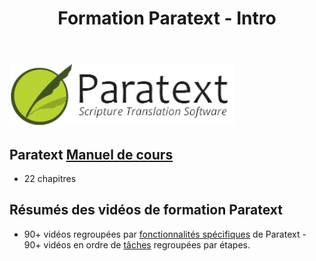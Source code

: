 ﻿---
title : Formation Paratext - Intro
slug: /
---

![](../../../../static/img/cropped-PT9-web-banner.png)  

## Paratext [**Manuel de cours**](Training-Manual/Overview) 
- 22 chapitres
   
## Résumés des vidéos de formation Paratext
 - 90+ vidéos regroupées par [fonctionnalités spécifiques](Video-summaries/00-list-of-features.md) de Paratext     - 90+ vidéos en ordre de [tâches](Video-summaries/00-list-of-videos.md) regroupées par étapes.
